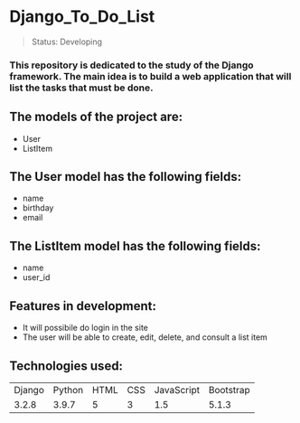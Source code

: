 # Django_To_Do_List

> Status: Developing


### This repository is dedicated to the study of the Django framework. The main idea is to build a web application that will list the tasks that must be done.

## The models of the project are:
+ User
+ ListItem

## The User model has the following fields:
+ name
+ birthday
+ email


## The ListItem model has the following fields:
+ name
+ user_id

## Features in development:
+ It will possibile do login in the site
+ The user will be able to create, edit, delete, and consult a list item

## Technologies used:
<table>
  <tr>
    <td>Django</td>
    <td>Python</td>
    <td>HTML</td>
    <td>CSS</td>
    <td>JavaScript</td>
    <td>Bootstrap</td>
  </tr>
  
  <tr>
    <td>3.2.8</td>
    <td>3.9.7</td>
    <td>5</td>
    <td>3</td>
    <td>1.5</td>
    <td>5.1.3</td>
  </tr>
</table>





